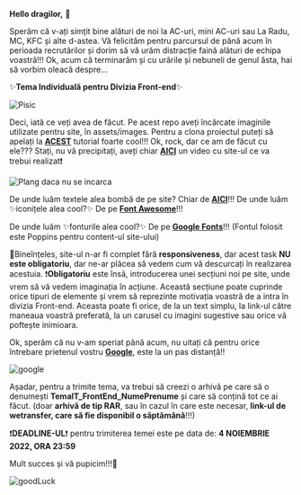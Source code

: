 **Hello dragilor,** 💚
 
Sperăm că v-ați simțit bine alături de noi la AC-uri, mini AC-uri sau La Radu, MC, KFC și alte d-astea. Vă felicităm pentru parcursul de până acum în perioada recrutărilor și dorim să vă urăm distracție faină alături de echipa voastră!!!
Ok, acum că terminarăm și cu urările și nebuneli de genul ăsta, hai să vorbim oleacă despre…
 
✨**Tema Individuală pentru Divizia Front-end**✨
 
![Pisic](https://media.giphy.com/media/vFKqnCdLPNOKc/giphy.gif)
 
Deci, iată ce veți avea de făcut. Pe acest repo aveți încărcate imaginile utilizate pentru site, în assets/images. Pentru a clona proiectul puteți să apelați la [**ACEST**](https://www.youtube.com/watch?v=OWaZXtgq28c) tutorial foarte cool!!!
Ok, rock, dar ce am de făcut cu ele??? Stați, nu vă precipitați, aveți chiar [**AICI**](https://youtu.be/MGhVON7wFXs) un video cu site-ul ce va trebui realizat❗
 
![Plang daca nu se incarca](https://media.giphy.com/media/bGgsc5mWoryfgKBx1u/giphy.gif)
 
De unde luăm textele alea bombă de pe site?
Chiar de [**AICI**](https://docs.google.com/document/d/1AJM7C-NgOVjhNGoQVT_w_Ee9qW3jwlURsgV6YcZ_yyI/edit?usp=sharing)!!!
De unde luăm ✨iconițele alea cool?✨
De pe [**Font Awesome**](https://fontawesome.com/)!!!
 
De unde luăm ✨fonturile alea cool?✨
De pe [**Google Fonts**](https://fonts.google.com/)!!!
(Fontul folosit este Poppins pentru content-ul site-ului)
 
🤙Bineînțeles, site-ul n-ar fi complet fără **responsiveness**, dar acest task **NU este obligatoriu**, dar ne-ar plăcea să vedem cum vă descurcați în realizarea acestuia.
❗**Obligatoriu**  este însă, introducerea unei secțiuni noi pe site, unde vrem să vă vedem imaginația în acțiune. Această secțiune poate cuprinde orice tipuri de elemente și vrem să reprezinte motivația voastră de a intra în divizia Front-end. Aceasta poate fi orice, de la un text simplu, la link-ul către maneaua voastră preferată, la un carusel cu imagini sugestive sau orice vă poftește inimioara.
 
Ok, sperăm că nu v-am speriat până acum, nu uitați că pentru orice întrebare prietenul vostru [**Google**](https://www.google.ro/), este la un pas distanță!!
 
![google](https://media.giphy.com/media/xePnbnJiehT1e/giphy.gif)
 
Așadar, pentru a trimite tema, va trebui să creezi o arhivă pe care să o denumești **TemaIT_FrontEnd_NumePrenume** și care să conțină tot ce ai făcut. (doar **arhivă de tip RAR**, sau în cazul în care este necesar, **link-ul de wetransfer, care să fie disponibil o săptămână**!!!)
 
❗**DEADLINE-UL**❗ pentru trimiterea temei este pe data de:
**4 NOIEMBRIE 2022, ORA 23:59**
 
Mult succes și vă pupicim!!!💚
 
![goodLuck](https://media.giphy.com/media/MYyIPGvh4e4gaXK61S/giphy.gif)
 
 
 


